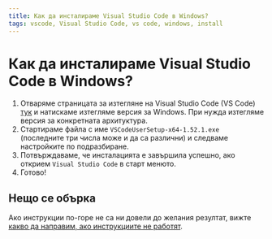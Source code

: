 ```yaml
---
title: Как да инсталираме Visual Studio Code в Windows?
tags: vscode, Visual Studio Code, vs code, windows, install
---
```


# Как да инсталираме Visual Studio Code в Windows?

1. Отваряме страницата за изтегляне на Visual Studio Code (VS Code) [тук](https://code.visualstudio.com/Download) и натискаме изтегляме версия за Windows. При нужда изтегляме версия за конкретната архитуктура.
1. Стартираме файла с име `VSCodeUserSetup-x64-1.52.1.exe` (последните три числа може и да са различни) и следваме настройките по подразбиране.
1. Потвърждаваме, че инсталацията е завършила успешно, ако открием `Visual Studio Code` в старт менюто.
1. Готово!

## Нещо се обърка

Ако инструкции по-горе не са ни довели до желания резултат, вижте [какво да направим, ако инструкциите не работят](../1000_broken_tutorial).
